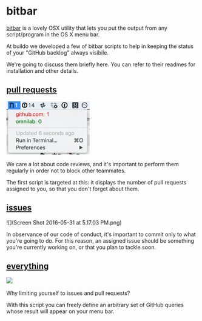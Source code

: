 # bitbar

[bitbar](https://github.com/matryer/bitbar) is a lovely OSX utility that lets  you put the output from any script/program in the OS X menu bar.

At buildo we developed a few of bitbar scripts to help in keeping the status of your "GitHub backlog" always visibile.

We're going to discuss them briefly here. You can refer to their readmes for installation and other details.

## [pull requests](https://github.com/buildo/core/tree/master/scripts/github/pr-to-review)
![](74f2e48e-2752-11e6-97bb-e4ece9dd7d76.png)

We care a lot about code reviews, and it's important to perform them regularly in order not to block other teammates.

The first script is targeted at this: it displays the number of pull requests assigned to you, so that you don't forget about them.

## [issues](https://github.com/buildo/core/tree/master/scripts/github/assigned-issues)
![](Screen Shot 2016-05-31 at 5.17.03 PM.png)

In observance of our code of conduct, it's important to commit only to what you're going to do. For this reason, an assigned issue should be something you're currently working on, or that you plan to tackle soon.

## [everything](https://github.com/francescogior/github-bitbar-counter)

![](https://camo.githubusercontent.com/9d240293a5ef5f00ec32d3d8194ee2b8fed836cb/68747470733a2f2f692e6779617a6f2e636f6d2f65313732306435396165363230623236653162346566373066323931636262622e676966)

Why limiting yourself to issues and pull requests?

With this script you can freely define an arbitrary set of GitHub queries whose result will appear on your menu bar.
